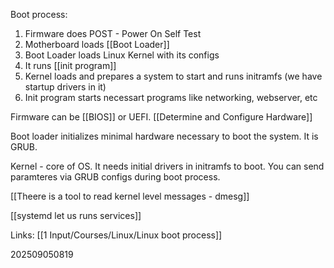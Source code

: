 Boot process:
1) Firmware does POST - Power On Self Test
2) Motherboard loads [[Boot Loader]]
3) Boot Loader loads Linux Kernel with its configs
4) It runs [[init program]]
5) Kernel loads and prepares a system to start and runs initramfs (we have startup drivers in it)
6) Init program starts necessart programs like networking, webserver, etc

Firmware can be [[BIOS]] or UEFI. [[Determine and Configure Hardware]]

Boot loader initializes minimal hardware necessary to boot the system. It is GRUB.

Kernel - core of OS. It needs initial drivers in initramfs to boot. You can send paramteres via GRUB configs during boot process.

[[Theere is a tool to read kernel level messages - dmesg]]

[[systemd let us runs services]]




Links: [[1 Input/Courses/Linux/Linux boot process]]

202509050819

